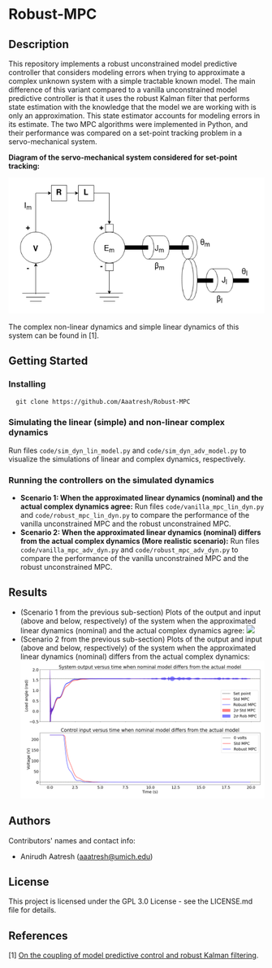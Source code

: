 # Robust-MPC

## Description
This repository implements a robust unconstrained model predictive controller that considers modeling errors when trying to approximate a complex unknown system with a simple tractable known model. The main difference of this variant compared to a vanilla unconstrained model predictive controller is that it uses the robust Kalman filter that performs state estimation with the knowledge that the model we are working with is only an approximation. This state estimator accounts for modeling errors in its estimate. The two MPC algorithms were implemented in Python, and their performance was compared on a set-point tracking problem in a servo-mechanical system.

**Diagram of the servo-mechanical system considered for set-point tracking:**

![](./images/servo_mech_system.drawio.png)

The complex non-linear dynamics and simple linear dynamics of this system can be found in [1].
  
## Getting Started

### Installing
```
  git clone https://github.com/Aaatresh/Robust-MPC
```

### Simulating the linear (simple) and non-linear complex dynamics
Run files ```code/sim_dyn_lin_model.py``` and ```code/sim_dyn_adv_model.py``` to visualize the simulations of linear and complex dynamics, respectively.

### Running the controllers on the simulated dynamics
- **Scenario 1: When the approximated linear dynamics (nominal) and the actual complex dynamics agree:** Run files ```code/vanilla_mpc_lin_dyn.py``` and ```code/robust_mpc_lin_dyn.py``` to compare the performance of the vanilla unconstrained MPC and the robust unconstrained MPC.
- **Scenario 2: When the approximated linear dynamics (nominal) differs from the actual complex dynamics (More realistic scenario):** Run files ```code/vanilla_mpc_adv_dyn.py``` and ```code/robust_mpc_adv_dyn.py``` to compare the performance of the vanilla unconstrained MPC and the robust unconstrained MPC.

## Results
- (Scenario 1 from the previous sub-section) Plots of the output and input (above and below, respectively) of the system when the approximated linear dynamics (nominal) and the actual complex dynamics agree:
![](./images/exp1_y_and_u.png)
- (Scenario 2 from the previous sub-section) Plots of the output and input (above and below, respectively) of the system when the approximated linear dynamics (nominal) differs from the actual complex dynamics:
![](./images/exp2_y_and_u.png)


## Authors
Contributors' names and contact info:
* Anirudh Aatresh (aaatresh@umich.edu)  


## License
This project is licensed under the GPL 3.0 License - see the LICENSE.md file for details.

## References
[1] [On the coupling of model predictive control and robust Kalman filtering](https://ietresearch.onlinelibrary.wiley.com/doi/epdf/10.1049/iet-cta.2017.1074).
